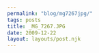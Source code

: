 ```yaml
---
permalink: "blog/mg7267jpg/"
tags: posts
title: _MG_7267.JPG
date: 2009-12-22
layout: layouts/post.njk
---
```


